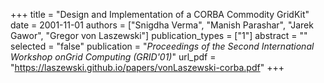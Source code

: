 +++
title = "Design and Implementation of a CORBA Commodity GridKit"
date = 2001-11-01
authors = ["Snigdha Verma", "Manish Parashar", "Jarek Gawor", "Gregor von Laszewski"]
publication_types = ["1"]
abstract = ""
selected = "false"
publication = "*Proceedings of the Second International Workshop onGrid Computing (GRID'01)*"
url_pdf = "https://laszewski.github.io/papers/vonLaszewski-corba.pdf"
+++

